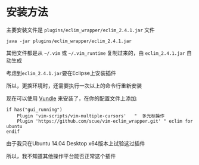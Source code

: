 安装方法
========

主要安装文件是 `plugins/eclim_wrapper/eclim_2.4.1.jar` 文件

    java -jar plugins/eclim_wrapper/eclim_2.4.1.jar

其他文件都是从 `~/.vim` 或 `~/.vim_runtime` 复制过来的，由 `eclim_2.4.1.jar` 自动生成

考虑到`eclim_2.4.1.jar`要在Eclipse上安装插件

所以，更换环境时，还需要执行一次以上的命令行重新安装

现在可以使用 [Vundle](https://github.com/VundleVim/Vundle.vim) 来安装了，在你的配置文件上添加:

    if has("gui_running")
        Plugin 'vim-scripts/vim-multiple-cursors'   "  多光标操作
        Plugin 'https://github.com/scue/vim-eclim_wrapper.git' " eclim for ubuntu
    endif

由于我只在Ubuntu 14.04 Desktop x64版本上试验这过插件

所以，我不知道其他操作平台能否正常这个插件
